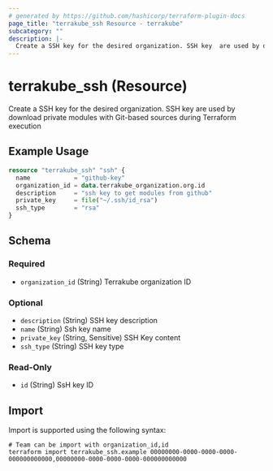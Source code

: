 ```yaml
---
# generated by https://github.com/hashicorp/terraform-plugin-docs
page_title: "terrakube_ssh Resource - terrakube"
subcategory: ""
description: |-
  Create a SSH key for the desired organization. SSH key  are used by download private modules with Git-based sources during Terraform execution
---
```


# terrakube_ssh (Resource)

Create a SSH key for the desired organization. SSH key  are used by download private modules with Git-based sources during Terraform execution

## Example Usage

```terraform
resource "terrakube_ssh" "ssh" {
  name            = "github-key"
  organization_id = data.terrakube_organization.org.id
  description     = "ssh key to get modules from github"
  private_key     = file("~/.ssh/id_rsa")
  ssh_type        = "rsa"
}
```

<!-- schema generated by tfplugindocs -->
## Schema

### Required

- `organization_id` (String) Terrakube organization ID

### Optional

- `description` (String) SSH key description
- `name` (String) Ssh key name
- `private_key` (String, Sensitive) SSH Key content
- `ssh_type` (String) SSH key type

### Read-Only

- `id` (String) SsH key ID

## Import

Import is supported using the following syntax:

```shell
# Team can be import with organization_id,id
terraform import terrakube_ssh.example 00000000-0000-0000-0000-000000000000,00000000-0000-0000-0000-000000000000
```
